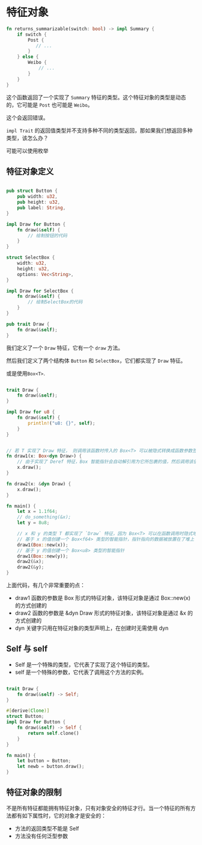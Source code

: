 # 特征对象

```rust
fn returns_summarizable(switch: bool) -> impl Summary {
    if switch {
        Post {
           // ...
        }
    } else {
        Weibo {
            // ...
        }
    }
}
```

这个函数返回了一个实现了 `Summary` 特征的类型。这个特征对象的类型是动态的，它可能是 `Post` 也可能是 `Weibo`。

这个会返回错误。

`impl Trait` 的返回值类型并不支持多种不同的类型返回，那如果我们想返回多种类型，该怎么办？

可能可以使用枚举

## 特征对象定义

```rust

pub struct Button {
    pub width: u32,
    pub height: u32,
    pub label: String,
}

impl Draw for Button {
    fn draw(&self) {
        // 绘制按钮的代码
    }
}

struct SelectBox {
    width: u32,
    height: u32,
    options: Vec<String>,
}

impl Draw for SelectBox {
    fn draw(&self) {
        // 绘制SelectBox的代码
    }
}

pub trait Draw {
    fn draw(&self);
}

```

我们定义了一个 `Draw` 特征，它有一个 `draw` 方法。

然后我们定义了两个结构体 `Button` 和 `SelectBox`，它们都实现了 `Draw` 特征。

或是使用`Box<T>`.

```rust

trait Draw {
    fn draw(&self);
}

impl Draw for u8 {
    fn draw(&self) {
        println!("u8: {}", self);
    }
}


// 若 T 实现了 Draw 特征， 则调用该函数时传入的 Box<T> 可以被隐式转换成函数参数签名中的 Box<dyn Draw>
fn draw1(x: Box<dyn Draw>) {
    // 由于实现了 Deref 特征，Box 智能指针会自动解引用为它所包裹的值，然后调用该值对应的类型上定义的 `draw` 方法
    x.draw();
}

fn draw2(x: &dyn Draw) {
    x.draw();
}

fn main() {
    let x = 1.1f64;
    // do_something(&x);
    let y = 8u8;

    // x 和 y 的类型 T 都实现了 `Draw` 特征，因为 Box<T> 可以在函数调用时隐式地被转换为特征对象 Box<dyn Draw>
    // 基于 x 的值创建一个 Box<f64> 类型的智能指针，指针指向的数据被放置在了堆上
    draw1(Box::new(x));
    // 基于 y 的值创建一个 Box<u8> 类型的智能指针
    draw1(Box::new(y));
    draw2(&x);
    draw2(&y);
}

```

上面代码，有几个非常重要的点：

- draw1 函数的参数是 Box<dyn Draw> 形式的特征对象，该特征对象是通过 Box::new(x) 的方式创建的
- draw2 函数的参数是 &dyn Draw 形式的特征对象，该特征对象是通过 &x 的方式创建的
- dyn 关键字只用在特征对象的类型声明上，在创建时无需使用 dyn

## Self 与 self

- Self 是一个特殊的类型，它代表了实现了这个特征的类型。
- self 是一个特殊的参数，它代表了调用这个方法的实例。

```rust

trait Draw {
    fn draw(&self) -> Self;
}

#[derive(Clone)]
struct Button;
impl Draw for Button {
    fn draw(&self) -> Self {
        return self.clone()
    }
}

fn main() {
    let button = Button;
    let newb = button.draw();
}

```

## 特征对象的限制

不是所有特征都能拥有特征对象，只有对象安全的特征才行。当一个特征的所有方法都有如下属性时，它的对象才是安全的：

- 方法的返回类型不能是 Self
- 方法没有任何泛型参数

